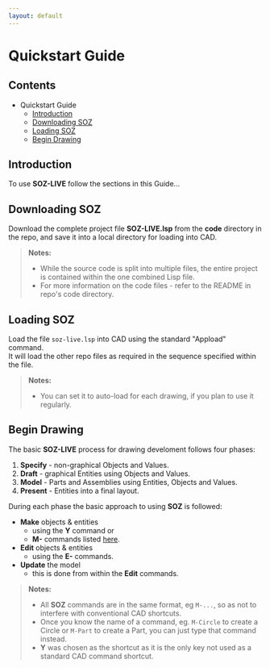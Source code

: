 ```yaml
---
layout: default
---
```


# Quickstart Guide

## Contents

- Quickstart Guide
  - [Introduction](#introduction)
  - [Downloading SOZ](#downloading-soz)
  - [Loading SOZ](#loading-soz)
  - [Begin Drawing](#begin-drawing)
  

## Introduction

To use **SOZ-LIVE** follow the sections in this Guide...


## Downloading SOZ

Download the complete project file **SOZ-LIVE.lsp** from the **code** directory in the repo, and save it into a local directory for loading into CAD.

> **Notes:**<br>
> - While the source code is split into multiple files, the entire project is contained within the one combined Lisp file.  
> - For more information on the code files - refer to the README in repo's code directory.


## Loading SOZ

Load the file `soz-live.lsp` into CAD using the standard "Appload" command.  
It will load the other repo files as required in the sequence specified within the file.  

> **Notes:**<br>
> - You can set it to auto-load for each drawing, if you plan to use it regularly.

## Begin Drawing

The basic **SOZ-LIVE** process for drawing develoment follows four phases:

1. **Specify** - non-graphical Objects and Values.
2. **Draft** - graphical Entities using Objects and Values.
3. **Model** - Parts and Assemblies using Entities, Objects and Values.
4. **Present** - Entities into a final layout.

During each phase the basic approach to using **SOZ** is followed:

- **Make** objects & entities 
  - using the **Y** command or 
  - **M-** commands listed [here](/docs/commands.html).
- **Edit** objects & entities 
  - using the **E-** commands.
- **Update** the model 
  - this is done from within the **Edit** commands.


> **Notes:**<br>
> - All **SOZ** commands are in the same format, eg `M-...`, so as not to interfere with conventional CAD shortcuts.  
> - Once you know the name of a command, eg. `M-Circle` to create a Circle or `M-Part` to create a Part, you can just type that command instead.  
> - **Y** was chosen as the shortcut as it is the only key not used as a standard CAD command shortcut.  


